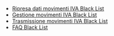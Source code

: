 - [Ripresa dati movimenti IVA Black List](Sorgenti/OJ/PGM/P_C5MB00A)
- [Gestione movimenti IVA Black List](Sorgenti/OJ/PGM/P_C5MB01G)
- [Trasmissione movimenti IVA Black List](Sorgenti/OJ/PGM/P_C5MB02A)
- [FAQ Black List](Sorgenti/DOC_OPE/TA/B£AMO/C5C020_01)
